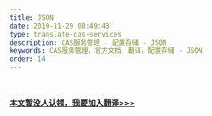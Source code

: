 ```yaml
---
title: JSON
date: 2019-11-29 08:49:43
type: translate-cas-services
description: CAS服务管理 - 配置存储 - JSON
keywords: CAS服务管理，官方文档，翻译，配置存储 - JSON
order: 14
---
```


<br />

**[本文暂没人认领，我要加入翻译>>>](/translate/join.html)**

<br />
